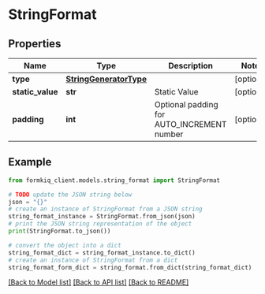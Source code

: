# StringFormat


## Properties

Name | Type | Description | Notes
------------ | ------------- | ------------- | -------------
**type** | [**StringGeneratorType**](StringGeneratorType.md) |  | [optional] 
**static_value** | **str** | Static Value | [optional] 
**padding** | **int** | Optional padding for AUTO_INCREMENT number | [optional] 

## Example

```python
from formkiq_client.models.string_format import StringFormat

# TODO update the JSON string below
json = "{}"
# create an instance of StringFormat from a JSON string
string_format_instance = StringFormat.from_json(json)
# print the JSON string representation of the object
print(StringFormat.to_json())

# convert the object into a dict
string_format_dict = string_format_instance.to_dict()
# create an instance of StringFormat from a dict
string_format_form_dict = string_format.from_dict(string_format_dict)
```
[[Back to Model list]](../README.md#documentation-for-models) [[Back to API list]](../README.md#documentation-for-api-endpoints) [[Back to README]](../README.md)


